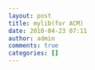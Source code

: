 ```yaml
---
layout: post
title: mylib(for ACM)
date: 2010-04-23 07:11
author: admin
comments: true
categories: []
---
```


